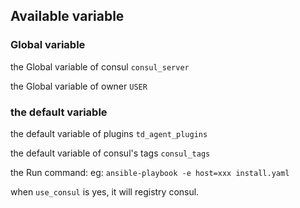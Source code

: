 ## Available variable

### Global variable

the Global variable of consul
`consul_server`

the Global variable of owner
`USER`


### the default  variable

the default variable of plugins
`td_agent_plugins`

the default variable of consul's tags
`consul_tags`

the Run command:
eg: `ansible-playbook -e host=xxx install.yaml`

when `use_consul` is yes, it will registry consul.


